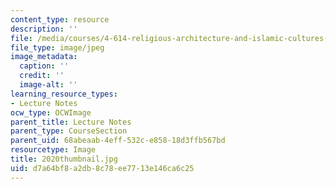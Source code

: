 ```yaml
---
content_type: resource
description: ''
file: /media/courses/4-614-religious-architecture-and-islamic-cultures-fall-2002/d7a64bf8a2db8c78ee7713e146ca6c25_2020thumbnail.jpg
file_type: image/jpeg
image_metadata:
  caption: ''
  credit: ''
  image-alt: ''
learning_resource_types:
- Lecture Notes
ocw_type: OCWImage
parent_title: Lecture Notes
parent_type: CourseSection
parent_uid: 68abeaab-4eff-532c-e858-18d3ffb567bd
resourcetype: Image
title: 2020thumbnail.jpg
uid: d7a64bf8-a2db-8c78-ee77-13e146ca6c25
---
```

